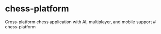 # chess-platform
Cross-platform chess application with AI, multiplayer, and mobile support
#   c h e s s - p l a t f o r m 
 
 